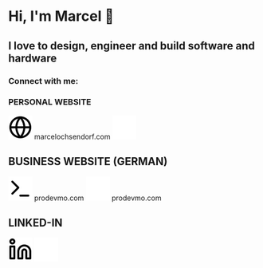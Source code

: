 # Hi, I'm Marcel 👋 

## I love to design, engineer and build software and hardware


### Connect with me:

### PERSONAL WEBSITE
[![website](./img/globe-light.svg)](http://marcelochsendorf.com#gh-light-mode-only) marcelochsendorf.com
[![website](./img/globe-dark.svg)](http://marcelochsendorf.com#gh-dark-mode-only)
&nbsp;&nbsp;

## BUSINESS WEBSITE (GERMAN)
[![company](./img/terminal-light.svg)](https://prodevmo.com#gh-light-mode-only) prodevmo.com
[![company](./img/terminal-dark.svg)](https://prodevmo.com/index#gh-dark-mode-only) prodevmo.com
&nbsp;&nbsp;

## LINKED-IN
[![company](./img/linkedin-light.svg)](https://www.linkedin.com/in/marcel-ochsendorf-82355aa8/#gh-light-mode-only)
[![company](./img/linkedin-dark.svg)](https://www.linkedin.com/in/marcel-ochsendorf-82355aa8/#gh-dark-mode-only)
&nbsp;&nbsp;












[website]: http://marcelochsendorf.com
[company]: https://prodevmo.com/index
[IN]: https://www.linkedin.com/in/marcel-ochsendorf-82355aa8/
